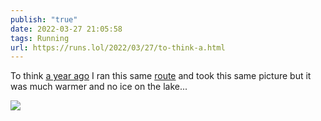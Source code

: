```yaml
---
publish: "true"
date: 2022-03-27 21:05:58
tags: Running
url: https://runs.lol/2022/03/27/to-think-a.html
---
```


To think [a year ago](https://runs.lol/2021/03/28/after-checking-into-our-place.html) I ran this same [route](http://www.strava.com/activities/6893543347) and took this same picture but it was much warmer and no ice on the lake...


![](https://ericmwalk.blog/uploads/2022/1321660337.jpg)
